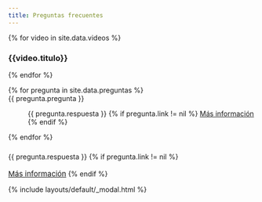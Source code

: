 ```yaml
---
title: Preguntas frecuentes
---
```


<div class="mt-12 grid gap-5 max-w-lg mx-auto lg:grid-cols-3 lg:max-w-none">
{% for video in site.data.videos %}
<div class="flex flex-col rounded-lg shadow-xl overflow-hidden">
    <div class="flex-shrink-0">
        <picture>
        <source type="image/webp" srcset="https://i.ytimg.com/vi_webp/{{video.id}}/sddefault.webp" data-toggle="modal" data-vid="{{video.id}}" data-target="#myModal">
        <img src="data:image/png;base64,R0lGODlhAQABAAD/ACwAAAAAAQABAAACADs=" data-src="https://img.youtube.com/vi/{{video.id}}/sddefault.jpg" data-toggle="modal" data-vid="{{video.id}}" data-target="#myModal" class="h-48 w-full object-cover" alt="">
        </picture>
    </div>
    <div class="flex-1 bg-white p-6 flex flex-col justify-between dark:bg-gray-900">
        <div class="flex-1">
        <h3 class="mt-2 text-xl leading-7 font-semibold text-gray-900 cursor-pointer dark:text-gray-200" x-on:click="modalOpen = '{{video.id}}'">
            {{video.titulo}}
        </h3>
        </div>
    </div>
</div>
{% endfor %}
</div>

<div class="max-w-7xl mx-auto py-12 px-4 sm:px-6 lg:py-16 lg:px-8">
    <div class="mt-6 pb-6 border-t border-b border-gray-200 dark:border-gray-800">
        <dl class="space-y-8 divide-y divide-gray-200 dark:divide-gray-800">
            {% for pregunta in site.data.preguntas %}
            <div class="pt-6 md:grid md:grid-cols-12 md:gap-8">
                <dt class="text-base font-medium text-gray-900 dark:text-gray-100 md:col-span-5 text-left">
                    {{ pregunta.pregunta }}
                </dt>
                <dd class="mt-2 md:mt-0 md:col-span-7">
                    <p class="text-base text-gray-500 dark:text-gray-300 text-left">
                        {{ pregunta.respuesta }}
                        {% if pregunta.link != nil %}
                        <a href="{{ pregunta.link }}" class="transition ease-in-out text-orange-500 duration-150 hover:underline">
                            Más información
                        </a>
                        {% endif %}
                    </p>
                </dd>
            </div>
            {% endfor %}
        </dl>
    </div>
</div>

<div class="panel panel-default {% if forloop.last == false %} mb-3 {% endif %}">
    <div class="panel-heading" role="tab" id="pregunta-{{ pregunta.identificador }}">
        <h3 data-toggle="collapse" href="" data-target="#respuesta-{{ pregunta.identificador }}" aria-expanded="true" aria-controls="{{ pregunta.identificador }}">
        </h3>
    </div>
    <div id="respuesta-{{ pregunta.identificador }}" class="{% if forloop.last == false %} mb-3 {% endif %}" role="tabpanel" aria-labelledby="pregunta-{{ pregunta-identificador }}">
        {{ pregunta.respuesta }}
        {% if pregunta.link != nil %}
        <br/><br/>
        <a href="{{ pregunta.link }}" style="font-size: 15px;" class="btn">Más información</a>
        {% endif %}
    </div>
</div>

{% include layouts/default/_modal.html %}